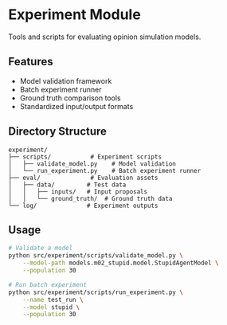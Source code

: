 # Experiment Module

Tools and scripts for evaluating opinion simulation models.

## Features

- Model validation framework
- Batch experiment runner
- Ground truth comparison tools
- Standardized input/output formats

## Directory Structure

```
experiment/
├── scripts/           # Experiment scripts
│   ├── validate_model.py    # Model validation
│   └── run_experiment.py    # Batch experiment runner
├── eval/              # Evaluation assets
│   ├── data/         # Test data
│   │   ├── inputs/   # Input proposals
│   │   └── ground_truth/  # Ground truth data
└── log/              # Experiment outputs
```

## Usage

```bash
# Validate a model
python src/experiment/scripts/validate_model.py \
    --model-path models.m02_stupid.model.StupidAgentModel \
    --population 30

# Run batch experiment
python src/experiment/scripts/run_experiment.py \
    --name test_run \
    --model stupid \
    --population 30
``` 
